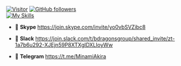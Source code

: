 [![Visitor](https://visitor-badge.laobi.icu/badge?page_id=berkayw.berkayw)](https://github.com/DarlingUUi) 
[![GitHub followers](https://img.shields.io/github/followers/berkayw.svg?style=social&label=Follow)](https://github.com/DarlingUUi?tab=followers)
<br />
[![My Skills](https://skillicons.dev/icons?i=js,html,css,ts,nextjs,react,unity,tailwind,graphql,astro,nodejs,git,express,postgres)](https://skillicons.dev)


- 💖 **Skype** https://join.skype.com/invite/yo0vbSVZibc8

- 💖 **Slack** https://join.slack.com/t/bdragonsgroup/shared_invite/zt-1a7b6u292-XJEjn59P8XTXgIDXLIoyWw

- 💖 **Telegram** https://t.me/MinamiAkira
